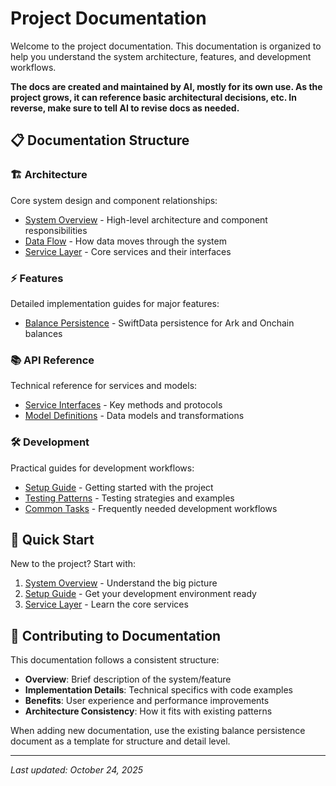 # Project Documentation

Welcome to the project documentation. This documentation is organized to help you understand the system architecture, features, and development workflows.

**The docs are created and maintained by AI, mostly for its own use. As the project grows, it can reference basic architectural decisions, etc. In reverse, make sure to tell AI to revise docs as needed.**

## 📋 Documentation Structure

### 🏗️ Architecture
Core system design and component relationships:
- [System Overview](architecture/system-overview.md) - High-level architecture and component responsibilities
- [Data Flow](architecture/data-flow.md) - How data moves through the system
- [Service Layer](architecture/service-layer.md) - Core services and their interfaces

### ⚡ Features
Detailed implementation guides for major features:
- [Balance Persistence](features/balance-persistence.md) - SwiftData persistence for Ark and Onchain balances

### 📚 API Reference
Technical reference for services and models:
- [Service Interfaces](api/service-interfaces.md) - Key methods and protocols
- [Model Definitions](api/model-definitions.md) - Data models and transformations

### 🛠️ Development
Practical guides for development workflows:
- [Setup Guide](development/setup.md) - Getting started with the project
- [Testing Patterns](development/testing-patterns.md) - Testing strategies and examples
- [Common Tasks](development/common-tasks.md) - Frequently needed development workflows

## 🚀 Quick Start

New to the project? Start with:
1. [System Overview](architecture/system-overview.md) - Understand the big picture
2. [Setup Guide](development/setup.md) - Get your development environment ready
3. [Service Layer](architecture/service-layer.md) - Learn the core services

## 📝 Contributing to Documentation

This documentation follows a consistent structure:
- **Overview**: Brief description of the system/feature
- **Implementation Details**: Technical specifics with code examples
- **Benefits**: User experience and performance improvements
- **Architecture Consistency**: How it fits with existing patterns

When adding new documentation, use the existing balance persistence document as a template for structure and detail level.

---
*Last updated: October 24, 2025*
